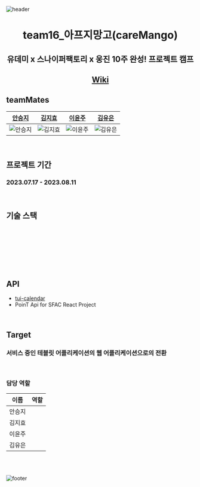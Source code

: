 ![header](https://capsule-render.vercel.app/api?type=waving&color=0:FD9500,100:FFFFFF)



<div align="center">
  
# team16_아프지망고(careMango)

## 유데미 x 스나이퍼팩토리 x 웅진 10주 완성! 프로젝트 캠프

## [Wiki ](https://github.com/pie-sfac/1-16-careMango/wiki)


  
</div>


## teamMates

| [안승지](https://github.com/s-ja)      | [김지효](https://github.com/ji-dawn)      | [이윤주](https://github.com/lyeejj)      | [김유은](https://github.com/YueunKim)      |
| -------------------------------------- | ----------------------------------------- | ---------------------------------------- | ------------------------------------------ |
| ![안승지](https://github.com/s-ja.png) | ![김지효](https://github.com/ji-dawn.png) | ![이윤주](https://github.com/lyeejj.png) | ![김유은](https://github.com/YueunKim.png) |


<br/>

## 프로젝트 기간 
### 2023.07.17 - 2023.08.11

<br/>

## 기술 스택
<img alt=""  src ="https://img.shields.io/badge/html5-E34F26.svg?&style=for-the-badge&logo=html5&logoColor=white"/> <img alt=""  src ="https://img.shields.io/badge/css3-1572B6.svg?&style=for-the-badge&logo=css3&logoColor=white"/>

<img alt=""  src ="https://img.shields.io/badge/react-61DAFB.svg?&style=for-the-badge&logo=react&logoColor=white"/> <img alt=""  src ="https://img.shields.io/badge/typescript-3178C6.svg?&style=for-the-badge&logo=typescript&logoColor=white"/> <img alt=""  src ="https://img.shields.io/badge/tailwindcss-06B6D4.svg?&style=for-the-badge&logo=tailwindcss&logoColor=white"/> <img alt=""  src ="https://img.shields.io/badge/vite-646CFF.svg?&style=for-the-badge&logo=vite&logoColor=white"/> <img alt=""  src ="https://img.shields.io/badge/reactquery-FF4154.svg?&style=for-the-badge&logo=reactquery&logoColor=white"/> <img alt=""  src ="https://img.shields.io/badge/recoil-3578E5.svg?&style=for-the-badge&logo=recoil&logoColor=white"/> <img alt=""  src ="https://img.shields.io/badge/axios-5A29E4.svg?&style=for-the-badge&logo=axios&logoColor=white"/>

<img alt=""  src ="https://img.shields.io/badge/eslint-4B32C3.svg?&style=for-the-badge&logo=eslint&logoColor=white"/> <img alt=""  src ="https://img.shields.io/badge/prettier-DF0067.svg?&style=for-the-badge&logo=prettier&logoColor=white"/>


<br/>

## API 
- [tui-calendar](https://ui.toast.com/tui-calendar)
- PoinT Api for SFAC React Project

<br/>

## Target
### 서비스 중인 테블릿 어플리케이션의 웹 어플리케이션으로의 전환


<br/>

### 담당 역할

|  이름  |              역할              |
| :----: | :----------------------------: |
| 안승지 ||
| 김지효 ||
| 이윤주 ||
| 김유은 ||


<br/>
<br/>

![footer](https://capsule-render.vercel.app/api?section=footer&type=waving&color=0:FFFFFF,100:FD9500)
